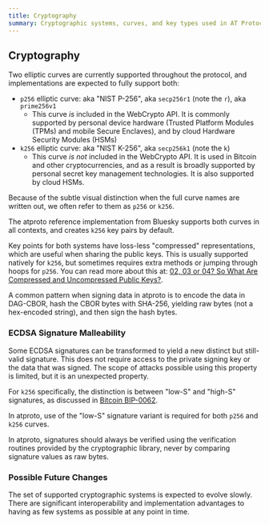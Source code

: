 ```yaml
---
title: Cryptography
summary: Cryptographic systems, curves, and key types used in AT Protocol
---
```


## Cryptography

Two elliptic curves are currently supported throughout the protocol, and implementations are expected to fully support both:

- `p256` elliptic curve: aka "NIST P-256", aka `secp256r1` (note the `r`), aka `prime256v1`
    - This curve *is* included in the WebCrypto API. It is commonly supported by personal device hardware (Trusted Platform Modules (TPMs) and mobile Secure Enclaves), and by cloud Hardware Security Modules (HSMs)
- `k256` elliptic curve: aka "NIST K-256", aka `secp256k1` (note the `k`)
    - This curve *is not* included in the WebCrypto API. It is used in Bitcoin and other cryptocurrencies, and as a result is broadly supported by personal secret key management technologies. It is also supported by cloud HSMs.

Because of the subtle visual distinction when the full curve names are written out, we often refer to them as `p256` or `k256`.

The atproto reference implementation from Bluesky supports both curves in all contexts, and creates `k256`  key pairs by default.

Key points for both systems have loss-less "compressed" representations, which are useful when sharing the public keys. This is usually supported natively for `k256`, but sometimes requires extra methods or jumping through hoops for `p256`. You can read more about this at: [02, 03 or 04? So What Are Compressed and Uncompressed Public Keys?](https://medium.com/asecuritysite-when-bob-met-alice/02-03-or-04-so-what-are-compressed-and-uncompressed-public-keys-6abcb57efeb6).

A common pattern when signing data in atproto is to encode the data in DAG-CBOR, hash the CBOR bytes with SHA-256, yielding raw bytes (not a hex-encoded string), and then sign the hash bytes.


### ECDSA Signature Malleability

Some ECDSA signatures can be transformed to yield a new distinct but still-valid signature. This does not require access to the private signing key or the data that was signed. The scope of attacks possible using this property is limited, but it is an unexpected property.

For `k256` specifically, the distinction is between "low-S" and "high-S" signatures, as discussed in [Bitcoin BIP-0062](https://github.com/bitcoin/bips/blob/master/bip-0062.mediawiki).

In atproto, use of the "low-S" signature variant is required for both `p256` and `k256` curves.

In atproto, signatures should always be verified using the verification routines provided by the cryptographic library, never by comparing signature values as raw bytes.


### Possible Future Changes

The set of supported cryptographic systems is expected to evolve slowly. There are significant interoperability and implementation advantages to having as few systems as possible at any point in time.
